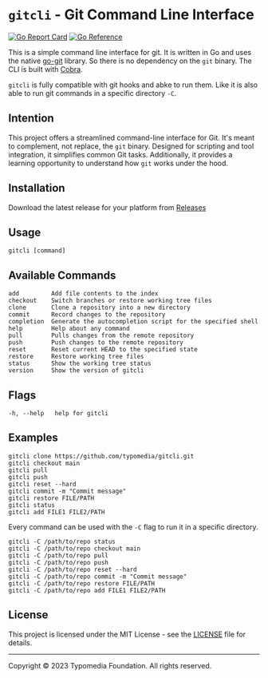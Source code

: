 # `gitcli` - Git Command Line Interface

[![Go Report Card](https://goreportcard.com/badge/github.com/typomedia/gitcli)](https://goreportcard.com/report/github.com/typomedia/gitcli)
[![Go Reference](https://pkg.go.dev/badge/github.com/typomedia/gitcli.svg)](https://pkg.go.dev/github.com/typomedia/gitcli)

This is a simple command line interface for git. It is written in Go and uses the native [go-git](https://github.com/go-git/go-git) library. So there is no dependency on the `git` binary. The CLI is built with [Cobra](https://github.com/spf13/cobra-cli).

`gitcli` is fully compatible with git hooks and abke to run them. Like it is also able to run git commands in a specific directory `-C`.

## Intention

This project offers a streamlined command-line interface for Git. It's meant to complement, not replace, the `git` binary. Designed for scripting and tool integration, it simplifies common Git tasks. Additionally, it provides a learning opportunity to understand how `git` works under the hood.

## Installation

Download the latest release for your platform from [Releases](https://github.com/typomedia/gitti/releases/latest)

## Usage

    gitcli [command]

## Available Commands

    add         Add file contents to the index
    checkout    Switch branches or restore working tree files
    clone       Clone a repository into a new directory
    commit      Record changes to the repository
    completion  Generate the autocompletion script for the specified shell
    help        Help about any command
    pull        Pulls changes from the remote repository
    push        Push changes to the remote repository
    reset       Reset current HEAD to the specified state
    restore     Restore working tree files
    status      Show the working tree status
    version     Show the version of gitcli

## Flags

    -h, --help   help for gitcli

## Examples

    gitcli clone https://github.com/typomedia/gitcli.git
    gitcli checkout main
    gitcli pull
    gitcli push
    gitcli reset --hard
    gitcli commit -m "Commit message"
    gitcli restore FILE/PATH
    gitcli status
    gitcli add FILE1 FILE2/PATH


Every command can be used with the `-C` flag to run it in a specific directory.

    gitcli -C /path/to/repo status
    gitcli -C /path/to/repo checkout main
    gitcli -C /path/to/repo pull
    gitcli -C /path/to/repo push
    gitcli -C /path/to/repo reset --hard
    gitcli -C /path/to/repo commit -m "Commit message"
    gitcli -C /path/to/repo restore FILE/PATH
    gitcli -C /path/to/repo add FILE1 FILE2/PATH

## License

This project is licensed under the MIT License - see the [LICENSE](LICENSE) file for details.

---
Copyright © 2023 Typomedia Foundation. All rights reserved.
